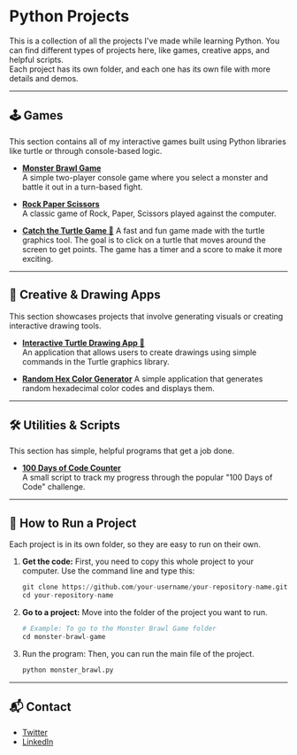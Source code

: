# Python Projects
This is a collection of all the projects I've made while learning Python. You can find different types of projects here, like games, creative apps, and helpful scripts.<br>
Each project has its own folder, and each one has its own file with more details and demos.

<hr>




## 🕹️ Games
This section contains all of my interactive games built using Python libraries like turtle or through console-based logic. <br>


* **[Monster Brawl Game](https://github.com/NazaNEYn/Monster-Brawl-Game)** <br>
A simple two-player console game where you select a monster and battle it out in a turn-based fight.

* **[Rock Paper Scissors](https://github.com/NazaNEYn/rock-paper-scissors.py)** <br>
A classic game of Rock, Paper, Scissors played against the computer.

* **[Catch the Turtle Game 🐢](https://github.com/NazaNEYn/Catch-the-Turtle-Game)** 
A fast and fun game made with the turtle graphics tool. The goal is to click on a turtle that moves around the screen to get points. The game has a timer and a score to make it more exciting.


<hr>

## 🎨 Creative & Drawing Apps
This section showcases projects that involve generating visuals or creating interactive drawing tools. <br>

* **[Interactive Turtle Drawing App 🐢](https://github.com/NazaNEYn/drawing-with-turtle-graphics)** <br>
An application that allows users to create drawings using simple commands in the Turtle graphics library.

* **[Random Hex Color Generator](https://github.com/NazaNEYn/random-hex-color)** 
A simple application that generates random hexadecimal color codes and displays them.


<hr>

## 🛠️ Utilities & Scripts
This section has simple, helpful programs that get a job done. <br>


* **[100 Days of Code Counter](https://github.com/NazaNEYn/100-Days-of-Code-Counter)** <br>
A small script to track my progress through the popular "100 Days of Code" challenge.



<hr>

## 🚀 How to Run a Project
Each project is in its own folder, so they are easy to run on their own.<br>

1. **Get the code:** First, you need to copy this whole project to your computer. Use the command line and type this:<br>
   ```python
   git clone https://github.com/your-username/your-repository-name.git
   cd your-repository-name
   ```
2. **Go to a project:** Move into the folder of the project you want to run.<br>
   ```python
   # Example: To go to the Monster Brawl Game folder
   cd monster-brawl-game
   ```
3. Run the program: Then, you can run the main file of the project.<br>
   ```python
   python monster_brawl.py
   ```

<hr>

## 📬 Contact
* [Twitter](https://x.com/nazanin_ashrafi)
* [LinkedIn](https://www.linkedin.com/in/nazanin-ashrafi/)




